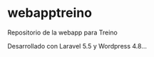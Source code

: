 # webapptreino
Repositorio de la webapp para Treino

Desarrollado con Laravel 5.5 y Wordpress 4.8...
